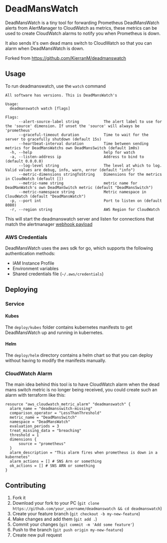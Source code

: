 # DeadMansWatch

DeadMansWatch is a tiny tool for forwarding Prometheus DeadMansWatch alerts from AlertManager
to CloudWatch as metrics, these metrics can be used to create CloudWatch alarms to notify you
when Prometheus is down.

It also sends it's own dead mans switch to CloudWatch so that you can alarm when DeadMansWatch is down.

Forked from https://github.com/KierranM/deadmanswatch

## Usage
To run deadmanswatch, use the `watch` command
```
All software has versions. This is DeadMansWatch's

Usage:
  deadmanswatch watch [flags]

Flags:
      --alert-source-label string           The alert label to use for the 'source' dimension. If unset the 'source' will always be 'prometheus'
      --graceful-timeout duration           Time to wait for the server to gracefully shutdown (default 15s)
      --heartbeat-interval duration         Time between sending metrics for DeadMansWatchs own DeadMansSwitch (default 1m0s)
  -h, --help                                help for watch
  -a, --listen-address ip                   Address to bind to (default 0.0.0.0)
      --log-level string                    The level at which to log. Valid values are debug, info, warn, error (default "info")
      --metric-dimensions stringToString    Dimensions for the metrics in CloudWatch (default [])
      --metric-name string                  metric name for DeadManWatch's own DeadManSwitch metric (default "DeadMansSwitch")
      --metric-namespace string             Metric namespace in CloudWatch (default "DeadMansWatch")
  -p, --port int                            Port to listen on (default 8080)
  -r, --region string                       AWS Region for CloudWatch
```

This will start the deadmanswatch server and listen for connections that match the alertmanager [webhook payload](https://prometheus.io/docs/alerting/configuration/#%3Cwebhook_config%3E)

### AWS Credentials
DeadMansWatch uses the aws sdk for go, which supports the following authentication methods:
- IAM Instance Profile
- Environment variables
- Shared credentials file (`~/.aws/credentials`)

## Deploying
### Service
#### Kubes
The `deploy/kubes` folder contains kubernetes manifests to get DeadMansWatch up and running in kubernetes.

#### Helm
The `deploy/helm` directory contains a helm chart so that you can deploy without having to modify the manifests manually.

### CloudWatch Alarm
The main idea behind this tool is to have CloudWatch alarm when the dead mans switch metric is no longer being received,
you could create such an alarm with terraform like this:
```hcl
resource "aws_cloudwatch_metric_alarm" "deadmanswatch" {
  alarm_name = "deadmansswitch-missing"
  comparison_operator = "LessThanThreshold"
  metric_name = "DeadMansSwitch"
  namespace = "DeadMansWatch"
  evaluation_periods = 3
  treat_missing_data = "breaching"
  threshold = 1
  dimensions {
      source = "prometheus"
  }
  alarm_description = "This alarm fires when prometheus is down in a kubernetes"
  alarm_actions = [] # SNS Arn or something
  ok_actions = [] # SNS ARN or something
}
```

## Contributing

1. Fork it
2. Download your fork to your PC (`git clone https://github.com/your_username/deadmanswatch && cd deadmanswatch`)
3. Create your feature branch (`git checkout -b my-new-feature`)
4. Make changes and add them (`git add .`)
5. Commit your changes (`git commit -m 'Add some feature'`)
6. Push to the branch (`git push origin my-new-feature`)
7. Create new pull request